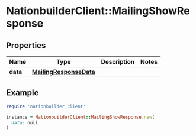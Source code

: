 # NationbuilderClient::MailingShowResponse

## Properties

| Name | Type | Description | Notes |
| ---- | ---- | ----------- | ----- |
| **data** | [**MailingResponseData**](MailingResponseData.md) |  |  |

## Example

```ruby
require 'nationbuilder_client'

instance = NationbuilderClient::MailingShowResponse.new(
  data: null
)
```

